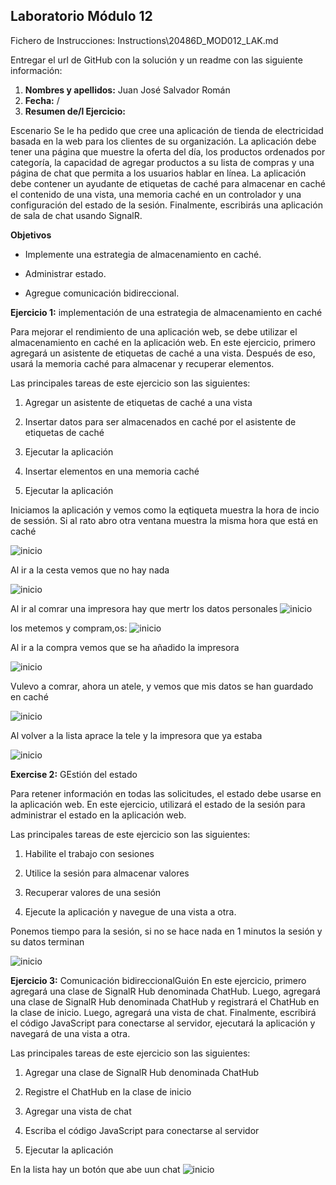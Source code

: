 
## Laboratorio Módulo 12

Fichero de Instrucciones: Instructions\20486D_MOD012_LAK.md

Entregar el url de GitHub con la solución y un readme con las siguiente información:

1. **Nombres y apellidos:** Juan José Salvador Román
2. **Fecha:** /
3. **Resumen de/l Ejercicio:** 

Escenario
Se le ha pedido que cree una aplicación de tienda de electricidad basada en la web para los clientes de su organización. La aplicación debe tener una página que
muestre la oferta del día, los productos ordenados por categoría, la capacidad de agregar productos a su lista de compras y una página de chat que permita a los usuarios 
hablar en línea. La aplicación debe contener un ayudante de etiquetas de caché para almacenar en caché el contenido de una vista, una memoria caché en un controlador y una 
configuración del estado de la sesión. Finalmente, escribirás una aplicación de sala de chat usando SignalR.


**Objetivos**

- Implemente una estrategia de almacenamiento en caché.

- Administrar estado.

- Agregue comunicación bidireccional.

**Ejercicio 1:**
implementación de una estrategia de almacenamiento en caché

Para mejorar el rendimiento de una aplicación web, se debe utilizar el almacenamiento en caché en la aplicación web. En este ejercicio, primero agregará un asistente de etiquetas de caché a una vista. Después de eso, usará la memoria caché para almacenar y recuperar elementos.

Las principales tareas de este ejercicio son las siguientes:

1. Agregar un asistente de etiquetas de caché a una vista

2. Insertar datos para ser almacenados en caché por el asistente de etiquetas de caché

3. Ejecutar la aplicación

4. Insertar elementos en una memoria caché

5. Ejecutar la aplicación



Iniciamos la aplicación y vemos como la eqtiqueta muestra la hora de incio de sessión. Si al rato abro otra ventana muestra la misma hora que está en caché

![inicio](img/etiqueta_cache.PNG)


Al ir a la cesta vemos que no hay nada

![inicio](img/objetos_inicio.PNG)

Al ir al comrar una impresora hay que mertr los datos personales
![inicio](img/datos_inicio.PNG)

los metemos y compram,os:
![inicio](img/primera_compra.PNG)

Al ir a la compra vemos que se ha añadido la impresora

![inicio](img/ver_primera_compra.PNG)


Vulevo a comrar, ahora un atele, y vemos que mis datos se han guardado en caché

![inicio](img/seunda_compra.PNG)


Al volver a la lista aprace la tele y la impresora que ya estaba

![inicio](img/lista_segunda_compra.PNG)

**Exercise 2:** 
GEstión del estado

Para retener información en todas las solicitudes, el estado debe usarse en la aplicación web. En este ejercicio, utilizará el estado de la sesión para administrar el estado en la aplicación web.

Las principales tareas de este ejercicio son las siguientes:

1. Habilite el trabajo con sesiones

2. Utilice la sesión para almacenar valores

3. Recuperar valores de una sesión

4. Ejecute la aplicación y navegue de una vista a otra.


Ponemos tiempo para la sesión, si no se hace nada en 1 minutos la sesión y su datos terminan

![inicio](img/sesion_cancelada.PNG)

**Ejercicio 3:** 
Comunicación bidireccionalGuión
En este ejercicio, primero agregará una clase de SignalR Hub denominada ChatHub. Luego, agregará una clase de SignalR Hub denominada ChatHub y registrará el ChatHub en la clase de inicio. Luego, agregará una vista de chat. Finalmente, escribirá el código JavaScript para conectarse al servidor, ejecutará la aplicación y navegará de una vista a otra.

Las principales tareas de este ejercicio son las siguientes:

1. Agregar una clase de SignalR Hub denominada ChatHub

2. Registre el ChatHub en la clase de inicio

3. Agregar una vista de chat

4. Escriba el código JavaScript para conectarse al servidor

5. Ejecutar la aplicación

En la lista hay un botón que abe uun chat
![inicio](img/chat.PNG)
